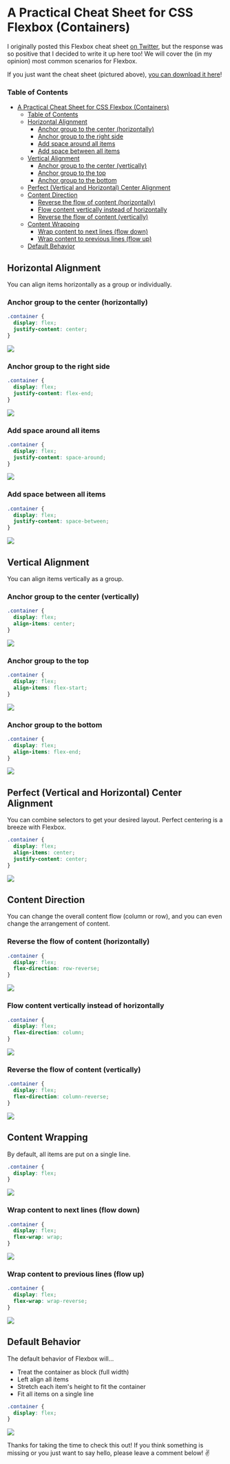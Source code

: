 # A Practical Cheat Sheet for CSS Flexbox (Containers)

I originally posted this Flexbox cheat sheet [on Twitter](https://twitter.com/voraciousdev/status/1419769440938364928), but the response was so positive that I decided to write it up here too! We will cover the (in my opinion) most common scenarios for Flexbox.

If you just want the cheat sheet (pictured above), [you can download it here](https://imgur.com/a/zhG7Yoj)!

### Table of Contents

- [A Practical Cheat Sheet for CSS Flexbox (Containers)](#a-practical-cheat-sheet-for-css-flexbox-containers)
    - [Table of Contents](#table-of-contents)
  - [Horizontal Alignment](#horizontal-alignment)
    - [Anchor group to the center (horizontally)](#anchor-group-to-the-center-horizontally)
    - [Anchor group to the right side](#anchor-group-to-the-right-side)
    - [Add space around all items](#add-space-around-all-items)
    - [Add space between all items](#add-space-between-all-items)
  - [Vertical Alignment](#vertical-alignment)
    - [Anchor group to the center (vertically)](#anchor-group-to-the-center-vertically)
    - [Anchor group to the top](#anchor-group-to-the-top)
    - [Anchor group to the bottom](#anchor-group-to-the-bottom)
  - [Perfect (Vertical and Horizontal) Center Alignment](#perfect-vertical-and-horizontal-center-alignment)
  - [Content Direction](#content-direction)
    - [Reverse the flow of content (horizontally)](#reverse-the-flow-of-content-horizontally)
    - [Flow content vertically instead of horizontally](#flow-content-vertically-instead-of-horizontally)
    - [Reverse the flow of content (vertically)](#reverse-the-flow-of-content-vertically)
  - [Content Wrapping](#content-wrapping)
    - [Wrap content to next lines (flow down)](#wrap-content-to-next-lines-flow-down)
    - [Wrap content to previous lines (flow up)](#wrap-content-to-previous-lines-flow-up)
  - [Default Behavior](#default-behavior)

## Horizontal Alignment

You can align items horizontally as a group or individually.

### Anchor group to the center (horizontally)

```css
.container {
  display: flex;
  justify-content: center;
}
```

![](https://i.imgur.com/DXQx513.png)

### Anchor group to the right side

```css
.container {
  display: flex;
  justify-content: flex-end;
}
```

![](https://i.imgur.com/jsBsnlq.png)

### Add space around all items

```css
.container {
  display: flex;
  justify-content: space-around;
}
```

![](https://i.imgur.com/YkwhcTE.png)

### Add space between all items

```css
.container {
  display: flex;
  justify-content: space-between;
}
```

![](https://i.imgur.com/FuFXnmh.png)

## Vertical Alignment

You can align items vertically as a group.

### Anchor group to the center (vertically)

```css
.container {
  display: flex;
  align-items: center;
}
```

![](https://i.imgur.com/Ar3SGwr.png)

### Anchor group to the top

```css
.container {
  display: flex;
  align-items: flex-start;
}
```

![](https://i.imgur.com/FPE2iwN.png)

### Anchor group to the bottom

```css
.container {
  display: flex;
  align-items: flex-end;
}
```

![](https://i.imgur.com/XvJuZBl.png)

## Perfect (Vertical and Horizontal) Center Alignment

You can combine selectors to get your desired layout. Perfect centering is a breeze with Flexbox.

```css
.container {
  display: flex;
  align-items: center;
  justify-content: center;
}
```

![](https://i.imgur.com/szacZbz.png)

## Content Direction

You can change the overall content flow (column or row), and you can even change the arrangement of content.

### Reverse the flow of content (horizontally)

```css
.container {
  display: flex;
  flex-direction: row-reverse;
}
```

![](https://i.imgur.com/4WZXnbY.png)

### Flow content vertically instead of horizontally

```css
.container {
  display: flex;
  flex-direction: column;
}
```

![](https://i.imgur.com/4C0f7kF.png)

### Reverse the flow of content (vertically)

```css
.container {
  display: flex;
  flex-direction: column-reverse;
}
```

![](https://i.imgur.com/uqVFhKd.png)

## Content Wrapping

By default, all items are put on a single line.

```css
.container {
  display: flex;
}
```

![](https://i.imgur.com/utYDsX5.png)

### Wrap content to next lines (flow down)

```css
.container {
  display: flex;
  flex-wrap: wrap;
}
```

![](https://i.imgur.com/tNyEkEi.png)

### Wrap content to previous lines (flow up)

```css
.container {
  display: flex;
  flex-wrap: wrap-reverse;
}
```

![](https://i.imgur.com/Bj5Xmz2.png)

## Default Behavior

The default behavior of Flexbox will...

- Treat the container as block (full width)
- Left align all items
- Stretch each item's height to fit the container
- Fit all items on a single line

```css
.container {
  display: flex;
}
```

![](https://i.imgur.com/WrZXttr.png)

Thanks for taking the time to check this out! If you think something is missing or you just want to say hello, please leave a comment below! ✌️
